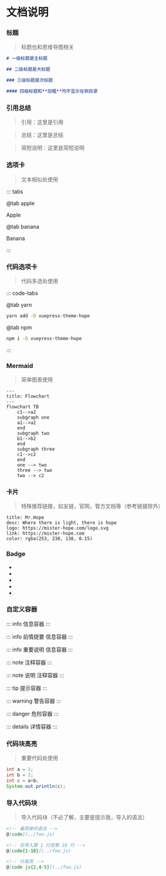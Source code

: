 # 文档说明

### 标题

> 标题也和思维导图相关

```markdown
# 一级标题是主标题

## 二级标题是大标题

### 三级标题是次标题

#### 四级标题和**加粗**均不显示在侧目录
```



### 引用总结

> 引用：这里是引用

> 总结：这里是总结

> 简短说明：这里是简短说明



### 选项卡

> 文本相似处使用

::: tabs

@tab apple

Apple

@tab banana

Banana

:::



### 代码选项卡

> 代码多选处使用

::: code-tabs

@tab yarn

```bash
yarn add -D vuepress-theme-hope
```

@tab npm

```bash
npm i -D vuepress-theme-hope
```

:::



### Mermaid

> 简单图表使用

```mermaid
---
title: Flowchart
---
flowchart TB
    c1-->a2
    subgraph one
    a1-->a2
    end
    subgraph two
    b1-->b2
    end
    subgraph three
    c1-->c2
    end
    one --> two
    three --> two
    two --> c2
```

### 卡片

> 特殊推荐链接，如友链，官网，管方文档等（参考链接除外）

```card
title: Mr.Hope
desc: Where there is light, there is hope
logo: https://mister-hope.com/logo.svg
link: https://mister-hope.com
color: rgba(253, 230, 138, 0.15)
```



### Badge

- <Badge text="推荐" type="tip" vertical="middle" />
- <Badge text="警示" type="warning" vertical="middle" />
- <Badge text="不推荐" type="danger" vertical="middle" />
- <Badge text="常用" type="info" vertical="middle" />
- <Badge text="普通" type="note" vertical="middle" />



### 自定义容器

::: info
信息容器
:::

::: info 前情提要
信息容器
:::

::: info 重要说明
信息容器
:::

::: note
注释容器
:::

::: note 说明
注释容器
:::

::: tip
提示容器
:::

::: warning
警告容器
:::

::: danger
危险容器
:::

::: details
详情容器
:::



### 代码块高亮

> 重要代码处使用

```java {2-3}
int a = 1;
int b = 2;
int c = a+b;
System.out.println(c);
```



### 导入代码块

> 导入代码块（不必了解，主要是提示我，导入的语法）

```markdown
<!-- 最简单的语法 -->
@[code](../foo.js)

<!-- 仅导入第 1 行至第 10 行 -->
@[code{1-10}](../foo.js)

<!-- 行高亮 -->
@[code js{2,4-5}](../foo.js)
```
